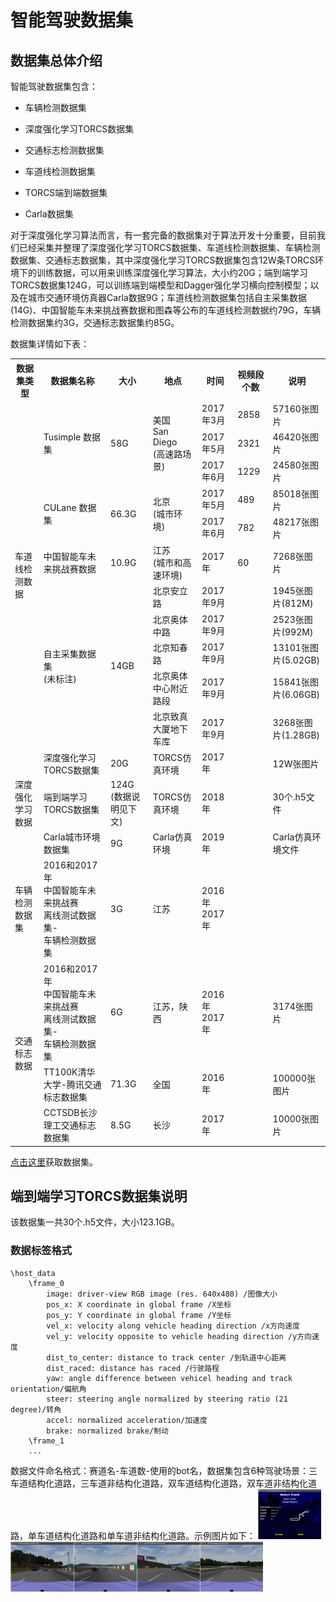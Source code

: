 # 智能驾驶数据集

## 数据集总体介绍

智能驾驶数据集包含：

- 车辆检测数据集

- 深度强化学习TORCS数据集

- 交通标志检测数据集

- 车道线检测数据集

- TORCS端到端数据集

- Carla数据集


对于深度强化学习算法而言，有一套完备的数据集对于算法开发十分重要，目前我们已经采集并整理了深度强化学习TORCS数据集、车道线检测数据集、车辆检测数据集、交通标志数据集，其中深度强化学习TORCS数据集包含12W条TORCS环境下的训练数据，可以用来训练深度强化学习算法，大小约20G；端到端学习TORCS数据集124G，可以训练端到端模型和Dagger强化学习横向控制模型；以及在城市交通环境仿真器Carla数据9G；车道线检测数据集包括自主采集数据(14G)、中国智能车未来挑战赛数据和图森等公布的车道线检测数据约79G，车辆检测数据集约3G，交通标志数据集约85G。

数据集详情如下表：

<table>
  <tr>
    <th>数据集类型</th>
    <th>数据集名称</th>
    <th>大小</th>
    <th>地点</th>
    <th>时间</th>
    <th>视频段个数</th>
    <th>说明</th>
  </tr>
  <tr>
    <td rowspan="11">车道线检测数据</td>
    <td rowspan="3">Tusimple 数据集</td>
    <td rowspan="3">58G </td>
    <td rowspan="3">美国<br>San Diego<br>(高速路场景)</td>
    <td>2017年3月</td>
    <td>2858</td>
    <td>57160张图片</td>
  </tr>
  <tr>
    <td>2017年5月</td>
    <td>2321</td>
    <td>46420张图片</td>
  </tr>
  <tr>
    <td>2017年6月</td>
    <td>1229</td>
    <td>24580张图片</td>
  </tr>
  <tr>
    <td rowspan="2">CULane 数据集</td>
    <td rowspan="2">66.3G</td>
    <td rowspan="2">北京<br>(城市环境)</td>
    <td>2017年5月</td>
    <td>489</td>
    <td>85018张图片</td>
  </tr>
  <tr>
    <td>2017年6月</td>
    <td>782</td>
    <td>48217张图片</td>
  </tr>
  <tr>
    <td>中国智能车未来挑战赛数据</td>
    <td>10.9G</td>
    <td>江苏<br>(城市和高速环境)</td>
    <td>2017年</td>
    <td>60</td>
    <td>7268张图片</td>
  </tr>
  <tr>
    <td rowspan="5">自主采集数据集<br>(未标注)</td>
    <td rowspan="5">14GB</td>
    <td>北京安立路</td>
    <td>2017年9月</td>
    <td></td>
    <td>1945张图片(812M)</td>
  </tr>
  <tr>
    <td>北京奥体中路</td>
    <td>2017年9月</td>
    <td></td>
    <td>2523张图片(992M)</td>
  </tr>
  <tr>
    <td>北京知春路</td>
    <td>2017年9月</td>
    <td></td>
    <td>13101张图片(5.02GB)</td>
  </tr>
  <tr>
    <td>北京奥体中心附近路段</td>
    <td>2017年9月</td>
    <td></td>
    <td>15841张图片(6.06GB)</td>
  </tr>
  <tr>
    <td>北京致真大厦地下车库</td>
    <td>2017年9月</td>
    <td></td>
    <td>3268张图片(1.28GB)</td>
  </tr>
  <tr>
    <td rowspan="3">深度强化学习数据</td>
    <td>深度强化学习TORCS数据集</td>
    <td>20G</td>
    <td>TORCS仿真环境</td>
    <td>2017年</td>
    <td></td>
    <td>12W张图片</td>
  </tr>
  <tr>
    <td>端到端学习TORCS数据集</td>
    <td>124G<br>(数据说明见下文)</td>
    <td>TORCS仿真环境</td>
    <td>2018年</td>
    <td></td>
    <td>30个.h5文件</td>
  </tr>
  <tr>
    <td>Carla城市环境数据集</td>
    <td>9G</td>
    <td>Carla仿真环境</td>
    <td>2019年</td>
    <td></td>
    <td>Carla仿真环境文件</td>
  </tr>
  <tr>
    <td>车辆检测数据集</td>
    <td>2016和2017年<br>中国智能车未来挑战赛<br>离线测试数据集-<br>车辆检测数据集</td>
    <td>3G</td>
    <td>江苏</td>
    <td>2016年<br>2017年</td>
    <td></td>
    <td></td>
  </tr>
  <tr>
    <td rowspan="3">交通标志数据</td>
    <td>2016和2017年<br>中国智能车未来挑战赛<br>离线测试数据集-<br>车辆检测数据集</td>
    <td>6G</td>
    <td>江苏，陕西</td>
    <td>2016年<br>2017年</td>
    <td></td>
    <td>3174张图片</td>
  </tr>
  <tr>
    <td>TT100K清华大学-腾讯交通标志数据集</td>
    <td>71.3G</td>
    <td>全国</td>
    <td>2016年</td>
    <td></td>
    <td>100000张图片</td>
  </tr>
  <tr>
    <td>CCTSDB长沙理工交通标志数据集</td>
    <td>8.5G</td>
    <td>长沙</td>
    <td>2017年</td>
    <td></td>
    <td>10000张图片</td>
  </tr>
</table>

[点击这里](https://share.weiyun.com/5x6mSpt)获取数据集。

## 端到端学习TORCS数据集说明

该数据集一共30个.h5文件，大小123.1GB。

### 数据标签格式

```
\host_data
	\frame_0
		image: driver-view RGB image (res. 640x480) /图像大小
		pos_x: X coordinate in global frame /X坐标
		pos_y: Y coordinate in global frame /Y坐标
		vel_x: velocity along vehicle heading direction /x方向速度
		vel_y: velocity opposite to vehicle heading direction /y方向速度
		dist_to_center: distance to track center /到轨道中心距离
		dist_raced: distance has raced /行驶路程
		yaw: angle difference between vehicel heading and track orientation/偏航角
		steer: steering angle normalized by steering ratio (21 degree)/转角
		accel: normalized acceleration/加速度
		brake: normalized brake/制动
	\frame_1
	...
```

数据文件命名格式：赛道名-车道数-使用的bot名，数据集包含6种驾驶场景：三车道结构化道路，三车道非结构化道路，双车道结构化道路，双车道非结构化道路，单车道结构化道路和单车道非结构化道路。示例图片如下：
![img](sample_images/Chenyi_wheel2/01.png)![img](sample_images/Chenyi_wheel2/02.png)![img](sample_images/Chenyi_wheel2/03.png)![img](sample_images/Chenyi_wheel2/04.png)![img](sample_images/Chenyi_wheel2/05.png)
 

